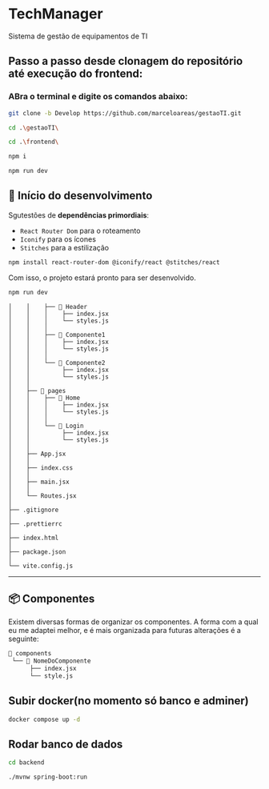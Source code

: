 # TechManager
Sistema de gestão de equipamentos de TI

## Passo a passo desde clonagem do repositório até execução do frontend:
### ABra o terminal e digite os comandos abaixo:
```bash
git clone -b Develop https://github.com/marceloareas/gestaoTI.git
```

```bash
cd .\gestaoTI\
```

```bash
cd .\frontend\
```

```bash
npm i
```

```bash
npm run dev
```


## 🚩 Início do desenvolvimento





Sgutestões de **dependências primordiais**:

-   `React Router Dom` para o roteamento
-   `Iconify` para os ícones
-   `Stitches` para a estilização

```bash
npm install react-router-dom @iconify/react @stitches/react
```

Com isso, o projeto estará pronto para ser desenvolvido.

```bash
npm run dev
```

```
│    │    ├── 📁 Header
│    │    │    ├── index.jsx
│    │    │    └── styles.js
│    │    │
│    │    ├── 📁 Componente1
│    │    │    ├── index.jsx
│    │    │    └── styles.js
│    │    │
│    │    └── 📁 Componente2
│    │         ├── index.jsx
│    │         └── styles.js
│    │
│    ├── 📁 pages
│    │    ├── 📁 Home
│    │    │    ├── index.jsx
│    │    │    └── styles.js
│    │    │
│    │    └── 📁 Login
│    │         ├── index.jsx
│    │         └── styles.js
│    │
│    ├── App.jsx
│    │
│    ├── index.css
│    │
│    ├── main.jsx
│    │
│    └── Routes.jsx
│
├── .gitignore
│
├── .prettierrc
│
├── index.html
│
├── package.json
│
└── vite.config.js
```

---

## 📦 Componentes

Existem diversas formas de organizar os componentes. A forma com a qual eu me adaptei melhor, e é mais organizada para futuras alterações é a seguinte:

```bash
📁 components
 └── 📁 NomeDoComponente
      ├── index.jsx
      └── style.js
```

## Subir docker(no momento só banco e adminer)

```bash
docker compose up -d
```

## Rodar banco de dados

```bash
cd backend
```

```bash
./mvnw spring-boot:run
```